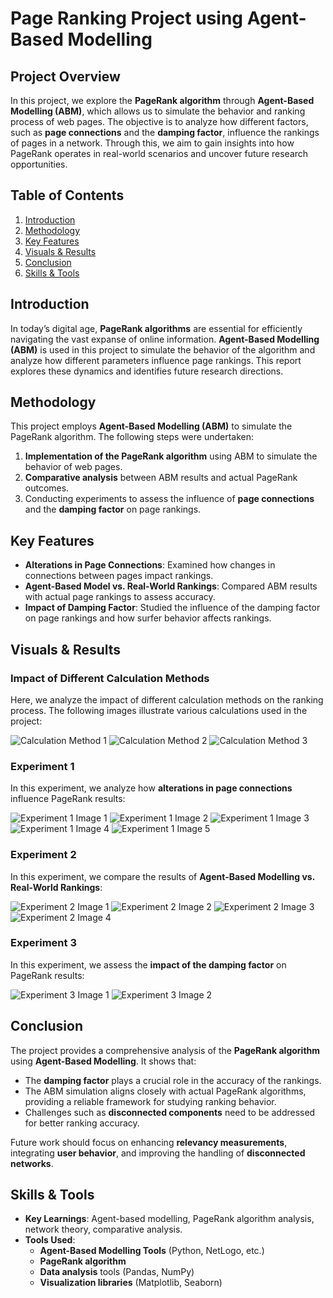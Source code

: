 # Page Ranking Project using Agent-Based Modelling

## Project Overview

In this project, we explore the **PageRank algorithm** through **Agent-Based Modelling (ABM)**, which allows us to simulate the behavior and ranking process of web pages. The objective is to analyze how different factors, such as **page connections** and the **damping factor**, influence the rankings of pages in a network. Through this, we aim to gain insights into how PageRank operates in real-world scenarios and uncover future research opportunities.

## Table of Contents

1. [Introduction](#introduction)
2. [Methodology](#methodology)
3. [Key Features](#key-features)
4. [Visuals & Results](#visuals--results)
5. [Conclusion](#conclusion)
6. [Skills & Tools](#skills--tools)

## Introduction

In today’s digital age, **PageRank algorithms** are essential for efficiently navigating the vast expanse of online information. **Agent-Based Modelling (ABM)** is used in this project to simulate the behavior of the algorithm and analyze how different parameters influence page rankings. This report explores these dynamics and identifies future research directions.

## Methodology

This project employs **Agent-Based Modelling (ABM)** to simulate the PageRank algorithm. The following steps were undertaken:
1. **Implementation of the PageRank algorithm** using ABM to simulate the behavior of web pages.
2. **Comparative analysis** between ABM results and actual PageRank outcomes.
3. Conducting experiments to assess the influence of **page connections** and the **damping factor** on page rankings.

## Key Features

- **Alterations in Page Connections**: Examined how changes in connections between pages impact rankings.
- **Agent-Based Model vs. Real-World Rankings**: Compared ABM results with actual page rankings to assess accuracy.
- **Impact of Damping Factor**: Studied the influence of the damping factor on page rankings and how surfer behavior affects rankings.

## Visuals & Results

### Impact of Different Calculation Methods

Here, we analyze the impact of different calculation methods on the ranking process. The following images illustrate various calculations used in the project:

![Calculation Method 1](images/projects/p5/1.png)
![Calculation Method 2](images/projects/p5/2.png)
![Calculation Method 3](images/projects/p5/3.png)

### Experiment 1

In this experiment, we analyze how **alterations in page connections** influence PageRank results:

![Experiment 1 Image 1](images/projects/p5/4.png)
![Experiment 1 Image 2](images/projects/p5/5.png)
![Experiment 1 Image 3](images/projects/p5/6.png)
![Experiment 1 Image 4](images/projects/p5/7.png)
![Experiment 1 Image 5](images/projects/p5/8.png)

### Experiment 2

In this experiment, we compare the results of **Agent-Based Modelling vs. Real-World Rankings**:

![Experiment 2 Image 1](images/projects/p5/9.png)
![Experiment 2 Image 2](images/projects/p5/10.png)
![Experiment 2 Image 3](images/projects/p5/11.png)
![Experiment 2 Image 4](images/projects/p5/12.png)

### Experiment 3

In this experiment, we assess the **impact of the damping factor** on PageRank results:

![Experiment 3 Image 1](images/projects/p5/13.png)
![Experiment 3 Image 2](images/projects/p5/14.png)

## Conclusion

The project provides a comprehensive analysis of the **PageRank algorithm** using **Agent-Based Modelling**. It shows that:
- The **damping factor** plays a crucial role in the accuracy of the rankings.
- The ABM simulation aligns closely with actual PageRank algorithms, providing a reliable framework for studying ranking behavior.
- Challenges such as **disconnected components** need to be addressed for better ranking accuracy.

Future work should focus on enhancing **relevancy measurements**, integrating **user behavior**, and improving the handling of **disconnected networks**.

## Skills & Tools

- **Key Learnings**: Agent-based modelling, PageRank algorithm analysis, network theory, comparative analysis.
- **Tools Used**:
  - **Agent-Based Modelling Tools** (Python, NetLogo, etc.)
  - **PageRank algorithm**
  - **Data analysis** tools (Pandas, NumPy)
  - **Visualization libraries** (Matplotlib, Seaborn)

